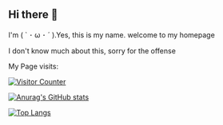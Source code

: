 ## Hi there 👋
I'm ( ` ･ ω ･ ´ ).Yes, this is my name. welcome to my homepage

I don't know much about this, sorry for the offense

<!--
**MQ-H/MQ-H** is a ✨ _special_ ✨ repository because its `README.md` (this file) appears on your GitHub profile.

Here are some ideas to get you started:

- 🔭 I’m currently working on ...
- 🌱 I’m currently learning ...
- 👯 I’m looking to collaborate on ...
- 🤔 I’m looking for help with ...
- 💬 Ask me about ...
- 📫 How to reach me: ...
- 😄 Pronouns: ...
- ⚡ Fun fact: ...
-->
My Page visits:
<!--
![Visitor Count](https://profile-counter.glitch.me/MQ-H/count.svg)
-->
<a href="https://github.com/MQ-H" target="_blank"><img src="https://count.getloli.com/get/@MQ-H?theme=asoul" alt="Visitor Counter"></a>

[![Anurag's GitHub stats](https://github-readme-stats.vercel.app/api?username=MQ-H&locale=cn)](https://github.com/MQ-H/github-readme-stats)

[![Top Langs](https://github-readme-stats.vercel.app/api/top-langs/?username=MQ-H&layout=compact&locale=cn)](https://github.com/MQ-H/github-readme-stats)


